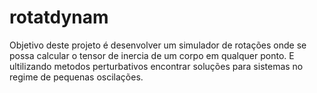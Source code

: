 # rotatdynam

Objetivo deste projeto é desenvolver um simulador de rotações onde se possa calcular o tensor de inercia de um corpo em qualquer
ponto. E ultilizando metodos perturbativos encontrar soluções para sistemas no regime de pequenas oscilações.
